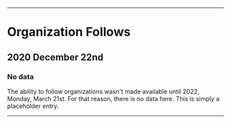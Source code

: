 
***

# Organization Follows

## 2020 December 22nd

### No data

The ability to follow organizations wasn't made available until 2022, Monday, March 21st. For that reason, there is no data here. This is simply a placeholder entry.

***

